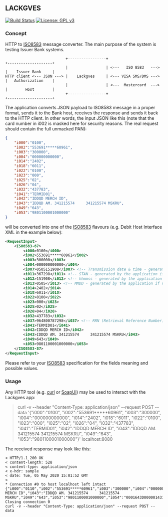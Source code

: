 ## LACKGVES
[![Build Status](https://travis-ci.org/timgabets/lakgves.svg?branch=master)](https://travis-ci.org/timgabets/lakgves)
[![License: GPL v3](https://img.shields.io/badge/License-GPLv3-blue.svg)](https://www.gnu.org/licenses/gpl-3.0)

### Concept

HTTP to [ISO8583](https://en.wikipedia.org/wiki/ISO_8583) message converter. The main purpose of the system is testing Issuer Bank systems.

                               +-----------------+                        +--------------------+
                               |                 | <---   ISO 8583   ---> |    Issuer Bank     |
    HTTP client <--- JSON ---> |    Lackgves     | <--- VISA SMS/DMS ---> |   Authorization    |
                               |                 | <---  Mastercard  ---> |        Host        |
                               +-----------------+                        +--------------------+

The application converts JSON payload to ISO8583 message in a proper format, sends it to the Bank host, receives the response and sends it back to the HTTP client.
In other words, the input JSON like this (note that the card number in i002 is masked here for security reasons. The real request should contain the full unmacked PAN):
```json
{
	"i000":"0100",
	"i002":"553691*****60961",
	"i003":"300000",
	"i004":"000000000000",
	"i014":"2402",
	"i018":"6011",
	"i022":"0100",
	"i023":"000",
	"i025":"02",
	"i026":"04",
	"i032":"437783",
	"i041":"TERMID01",
	"i042":"IDDQD MERCH ID",
	"i043":"IDDQD AM. 341215574     341215574 MSKRU",
	"i049":"643",
	"i053":"9801100001000000"
}
```
will be converted into one of the [ISO8583](https://en.wikipedia.org/wiki/ISO_8583) flavours (e.g. Debit Host Interface XML in the example below):
```xml
<RequestInput>
	<ISO8583-87>
		<i000>0100</i000>
		<i002>553691*****60961</i002>
		<i003>300000</i003>
		<i004>000000000000</i004>
		<i007>0505151908</i007> <!-- Transmission date & time - generated by the application if not provided -->
		<i011>367298</i011> <!-- STAN - generated by the application if not provided -->
		<i012>151908</i012> <!-- hhmmss - generated by the application if not provided -->
		<i013>0505</i013> <!-- MMDD - generated by the application if not provided -->
		<i014>2402</i014>
		<i018>6011</i018>
		<i022>0100</i022>
		<i023>000</i023>
		<i025>02</i025>
		<i026>04</i026>
		<i032>437783</i032>
		<i037>964800787298</i037> <!-- RRN (Retrieval Reference Number) - generated by the application if not provided -->
		<i041>TERMID01</i041>
		<i042>IDDQD MERCH ID</i042>
		<i043>IDDQD AM. 341215574     341215574 MSKRU</i043>
		<i049>643</i049>
		<i053>9801100001000000</i053>
	</ISO8583-87>
</RequestInput>
```


Please refer to your [ISO8583](https://en.wikipedia.org/wiki/ISO_8583) specification for the fields meaning and possible values.

### Usage
Any HTTP tool (e.g. [curl](https://curl.haxx.se/) or [SoapUI](https://www.soapui.org/)) may be used to interact with the Lackgves app: 
> curl -v --header "Content-Type: application/json" --request POST --data '{"i000":"0100", "i002":"553691*****60961", "i003":"300000", "i004":"000000000000", "i014":"2402", "i018":"6011", "i022":"0100", "i023":"000", "i025":"02", "i026":"04", "i032":"437783", "i041":"TERMID01", "i042":"IDDQD MERCH ID", "i043":"IDDQD AM. 341215574     341215574 MSKRU", "i049":"643", "i053":"9801100001000000"}' localhost:8080

The received response may look like this:
```
< HTTP/1.1 200 OK
< content-length: 528
< content-type: application/json
< x-hdr: sample
< date: Tue, 05 May 2020 15:01:52 GMT
<
* Connection #0 to host localhost left intact
{"i000":"0110","i002":"553691*****60961","i003":"300000","i004":"000000000000","i007":"0505180152","i011":"233005","i012":"180152","i013":"0505","i014":"2402","i018":"6011","i022":"0100","i023":"000","i025":"02","i026":"4","i032":"437783","i037":"634538143910","i038":"082673","i039":"00","i041":"TERMID01","i042":"IDDQD MERCH ID","i043":"IDDQD AM. 341215574     341215574 MSKRU","i049":"643","i053":"9801100001000000","i054":"0001643D000001431065","i096":"0000634538143910","i120":"UD038IR0044444CR009ES0048100IA0103510301943"}* Closing connection 0
curl -v --header "Content-Type: application/json" --request POST --data
```